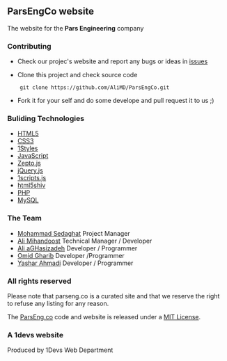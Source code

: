 ## ParsEngCo website
The website for the **Pars Engineering** company


### Contributing

* Check our projec's website and report any bugs or ideas in [issues](https://github.com/AliMD/ParsEngCo/issues)

* Clone this project and check source code
```
    git clone https://github.com/AliMD/ParsEngCo.git
```

* Fork it for your self and do some develope and pull request it to us ;)


### Buliding Technologies
* [HTML5](http://ali.md/wiki/html5)
* [CSS3](http://ali.md/css3ref)
* [1Styles](http://ali.md/1styles)
* [JavaScript](http://ali.md/wiki/javascript)
* [Zepto.js](http://ali.md/zepto.js)
* [jQuery.js](http://ali.md/jquery.js)
* [1scripts.js](http://ali.md/1scripts.js)
* [html5shiv](http://ali.md/html5shiv)
* [PHP](http://ali.md/php/)
* [MySQL](http://ali.md/wiki/mysql)


### The Team
* [Mohammad Sedaghat](https://github.com/sedaghat) Project Manager
* [Ali Mihandoost](https://github.com/AliMD) Technical Manager / Developer
* [Ali aGHasizadeh](https://github.com/AliGH) Developer / Programmer
* [Omid Gharib](https://github.com/omidgharib) Developer /Programmer
* [Yashar Ahmadi](https://github.com/YasharAMD) Developer / Programmer

### All rights reserved ###
Please note that parseng.co is a curated site and that we reserve the right to refuse any listing for any reason.

The [ParsEng.co](http://parseng.co) code and website is released under a [MIT License](http://opensource.org/licenses/MIT).


### A 1devs website
Produced by 1Devs Web Department

